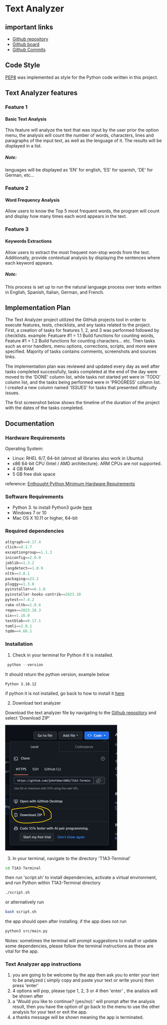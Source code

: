 # Text Analyzer

## important links

- [Github repository](https://github.com/johnfaber2801/T1A3-Terminal)
- [Github board](https://github.com/users/johnfaber2801/projects/2)
- [Github Commits](https://github.com/johnfaber2801/T1A3-Terminal/commits/master)

## Code Style

[PEP8](https://peps.python.org/pep-0008/) was implemented as style for the Python code written in this project.

## Text Analyzer features

### Feature 1

#### Basic Text Analysis

This feature will analyze the text that was input by the user prior the option menu, the analysis will count the number of words, characters, lines and paragraphs of the input text, as well as the lenguage of it. The results will be displayed in a list.

##### Note: 

lenguages will be displayed as 'EN' for english, 'ES' for spanish, 'DE' for German, etc...


### Feature 2

#### Word Frequency Analysis

Allow users to know the Top 5 most frequent words, the program will count and display how many times each word appears in the text.

### Feature 3

#### Keywords Extractions

Allow users to extract the most frequent non-stop words from the text. Additionally, provide contextual analysis by displaying the sentences where each keyword appears.

##### Note:

This process is set up to run the natural language process over texts written in English, Spanish, Italian, German, and French.


## Implementation Plan

The Text Analyzer project utilized the GitHub projects tool in order to execute features, tests, checklists, and any tasks related to the project. First, a creation of tasks for features 1, 2, and 3 was performed followed by checklists. example: Featuare #1 = 1.1 Build functions for counting words, Feature #1 = 1.2 Build functions for counting characters... etc. Then tasks such as error handlers, menu options, corrections, scripts, and more were specified. Majority of tasks contains comments, screenshots and sources links.

The implementation plan was reviewed and updated every day as well after tasks completed successfully, tasks completed at the end of the day were moved to the 'DONE' column list, while tasks not started yet were in 'TODO' column list, and the tasks being performed were in 'PROGRESS' column list. I created a new column named 'ISSUES' for tasks that presented difficulty issues.

The first screenshot below shows the timeline of the duration of the project with the dates of the tasks completed. 

## Documentation

### Hardware Requirements

Operating System:

- Linux: RHEL 6/7, 64-bit (almost all libraries also work in Ubuntu)
- x86 64-bit CPU (Intel / AMD architecture). ARM CPUs are not supported.
- 4 GB RAM 
- 5 GB free disk space

reference: [Enthought Python Minimum Hardware Requirements](https://support.enthought.com/hc/en-us/articles/204273874-Enthought-Python-Minimum-Hardware-Requirements)

### Software Requirements

- Python 3. to install Python3 guide [here](https://wiki.python.org/moin/BeginnersGuide/Download)
- Windows 7 or 10
- Mac OS X 10.11 or higher, 64-bit

### Required dependencies

```py
altgraph==0.17.4
click==8.1.7
exceptiongroup==1.1.3
iniconfig==2.0.0
joblib==1.3.2
langdetect==1.0.9
nltk==3.8.1
packaging==23.2
pluggy==1.3.0
pyinstaller==6.1.0
pyinstaller-hooks-contrib==2023.10
pytest==7.4.2
rake-nltk==1.0.6
regex==2023.10.3
six==1.16.0
textblob==0.17.1
tomli==2.0.1
tqdm==4.66.1
```

### Installation

1. Check in your terminal for Python if it is installed.

```py
 python --version
```
It should return the python version, example below
```
Python 3.10.12
```
if python it is not installed, go back to how to install it [here](https://wiki.python.org/moin/BeginnersGuide/Download)

2. Download text analyzer

Download the text analyzer file by navigating to the [Github repository](https://github.com/johnfaber2801/T1A3-Terminal) and select 'Download ZIP'

![zip](Files/Download%20ZIP.png)

3. In your terminal, navigate to the directory 'T1A3-Terminal'

 ```bash
 cd T1A3-Terminal
 ```
 then run  'script.sh' to install dependencies, activate a virtual environment, and run Python within T1A3-Terminal directory
 ```bash
 ./script.sh
 ```
 or alternatively run
 ```bash
 bash script.sh
 ```
 the app should open after installing. if the app does not run
 ```bash
 python3 src/main.py
 ```

 Notes: sometimes the terminal will prompt suggestions to install or update some dependencies, please follow the terminal instructions as these are vital for the app.

### Text Analyzer app instructions

1. you are going to be welcome by the app then ask you to enter your text to be analyzed 
( simply copy and paste your text or write yours) then press 'enter'
2. 4 options will pop,  please type 1, 2, 3 or 4 then 'enter' , the analisis will be shown after
3. a 'Would you like to continue? (yes/no):' will prompt after the analysis result, then you have the option of go back to the menu to use the other analysis for your text or exit the app.
4. a thanks message will be shown meaning the app is terminated.

